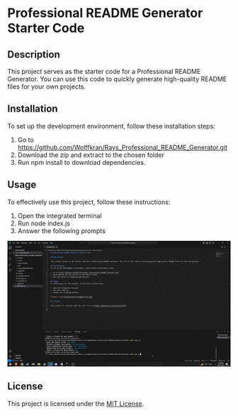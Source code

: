 # Professional README Generator Starter Code

## Description

This project serves as the starter code for a Professional README Generator. You can use this code to quickly generate high-quality README files for your own projects.

## Installation
To set up the development environment, follow these installation steps:

1. Go to https://github.com/Wolffkran/Rays_Professional_README_Generator.git
2. Download the zip and extract to the chosen folder
3. Run npm install to download dependencies.

## Usage
To effectively use this project, follow these instructions:

1. Open the integrated terminal
2. Run node index.js
3. Answer the following prompts

![Sample Video](Develop/Assets/Videos/test.gif)

## License

This project is licensed under the [MIT License](https://opensource.org/licenses/MIT).

